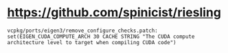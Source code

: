 # https://github.com/spinicist/riesling

```console
vcpkg/ports/eigen3/remove_configure_checks.patch: set(EIGEN_CUDA_COMPUTE_ARCH 30 CACHE STRING "The CUDA compute architecture level to target when compiling CUDA code")

```
